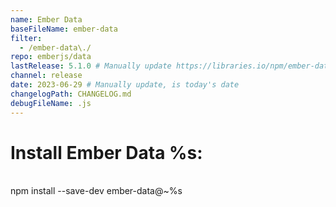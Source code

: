 ```yaml
---
name: Ember Data
baseFileName: ember-data
filter:
  - /ember-data\./
repo: emberjs/data
lastRelease: 5.1.0 # Manually update https://libraries.io/npm/ember-data throughout
channel: release
date: 2023-06-29 # Manually update, is today's date
changelogPath: CHANGELOG.md
debugFileName: .js
---
```


# Install Ember Data %s:

<br>
npm install --save-dev ember-data@~%s
